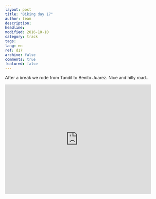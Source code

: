```yaml
---
layout: post
title: "Biking day 17"
author: team
description: 
headline: 
modified: 2016-10-10
category: track
tags: 
lang: en
ref: d17
archive: false
comments: true
featured: false
---
```


After a break we rode from Tandil to Benito Juarez. Nice and hilly road...


<iframe width="480" height="360" src="http://track-kit.net/maps_s3/?v=embed&track=230703.gpx" frameborder="0" allowfullscreen></iframe>






